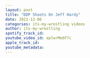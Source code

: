 ```yaml
---
layout: post
title: "DDP Shoots On Jeff Hardy"
date: 2021-12-06
categories: its-my-wrestling videos
author: its-my-wrestling
spotify_track_id: 
youtube_video_id: eplwrMe6F7c
apple_track_id: 
youtube_metadata: 
---
```

